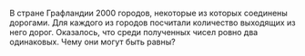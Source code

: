 В стране Графландии 2000 городов, некоторые из которых соединены дорогами. 
Для каждого из городов посчитали количество выходящих из него дорог. Оказалось,
что среди полученных чисел ровно два одинаковых. Чему они могут быть равны?